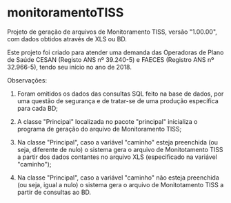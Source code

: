 # monitoramentoTISS
Projeto de geração de arquivos de Monitoramento TISS, versão "1.00.00", com dados obtidos através de XLS ou BD.

Este projeto foi criado para atender uma demanda das Operadoras de Plano de Saúde CESAN (Registo ANS nº 39.240-5) e FAECES (Registro ANS nº 32.966-5), tendo seu início no ano de 2018.

Observações:
1) Foram omitidos os dados das consultas SQL feito na base de dados, por uma questão de segurança e de tratar-se de uma produção específica para cada BD;

2) A classe "Principal" localizada no pacote "principal" inicializa o programa de geração do arquivo de Monitoramento TISS;

3) Na classe "Principal", caso a variável "caminho" esteja preenchida (ou seja, diferente de nulo) o sistema gera o arquivo de Monitotamento TISS a partir dos dados contantes no arquivo XLS (especificado na variável "caminho");

4) Na classe "Principal", caso a variável "caminho" não esteja preenchida (ou seja, igual a nulo) o sistema gera o arquivo de Monitotamento TISS a partir de consultas ao BD.
